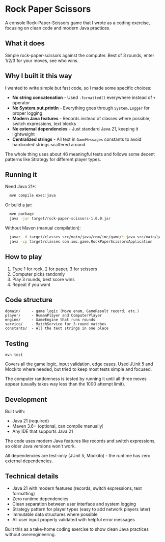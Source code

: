 # Rock Paper Scissors

A console Rock-Paper-Scissors game that I wrote as a coding exercise, focusing on clean code and modern Java practices.

## What it does

Simple rock-paper-scissors against the computer. Best of 3 rounds, enter 1/2/3 for your moves, see who wins.

## Why I built it this way

I wanted to write simple but fast code, so I made some specific choices:

- **No string concatenation** - Used `.formatted()` everywhere instead of `+` operator
- **No System.out.println** - Everything goes through `System.Logger` for proper logging
- **Modern Java features** - Records instead of classes where possible, switch expressions, text blocks
- **No external dependencies** - Just standard Java 21, keeping it lightweight
- **Centralized strings** - All text in `GameMessages` constants to avoid hardcoded strings scattered around

The whole thing uses about 46 meaningful tests and follows some decent patterns like Strategy for different player types.

## Running it

Need Java 21+:

```bash
  mvn compile exec:java
```

Or build a jar:
```bash
  mvn package
  java -jar target/rock-paper-scissors-1.0.0.jar
```

Without Maven (manual compilation):
```bash
  javac -d target/classes src/main/java/com/imc/game/*.java src/main/java/com/imc/game/*/*.java
  java -cp target/classes com.imc.game.RockPaperScissorsApplication
```

## How to play

1. Type 1 for rock, 2 for paper, 3 for scissors
2. Computer picks randomly
3. Play 3 rounds, best score wins
4. Repeat if you want

## Code structure

```
domain/     - game logic (Move enum, GameResult record, etc.)
player/     - HumanPlayer and ComputerPlayer 
engine/     - GameEngine that runs rounds
service/    - MatchService for 3-round matches
constants/  - All the text strings in one place
```

## Testing

`mvn test`

Covers all the game logic, input validation, edge cases. Used JUnit 5 and Mockito where needed, but tried to keep most tests simple and focused.

The computer randomness is tested by running it until all three moves appear (usually takes way less than the 1000 attempt limit).

## Development

Built with:
- Java 21 (required)
- Maven 3.6+ (optional, can compile manually)
- Any IDE that supports Java 21

The code uses modern Java features like records and switch expressions, so older Java versions won't work.

All dependencies are test-only (JUnit 5, Mockito) - the runtime has zero external dependencies.

## Technical details

- Java 21 with modern features (records, switch expressions, text formatting)
- Zero runtime dependencies 
- Clean separation between user interface and system logging
- Strategy pattern for player types (easy to add network players later)
- Immutable data structures where possible
- All user input properly validated with helpful error messages

Built this as a take-home coding exercise to show clean Java practices without overengineering.
